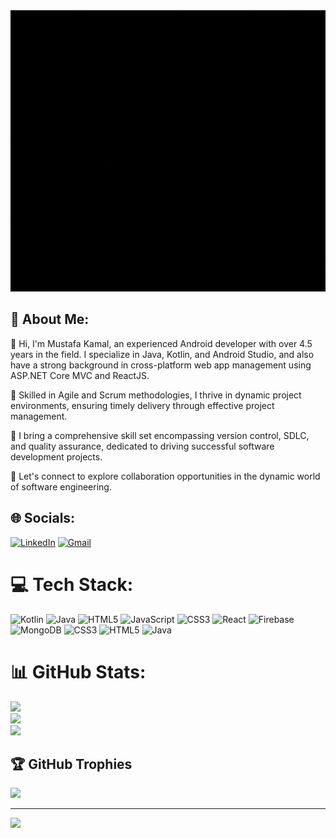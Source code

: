 
<img src="https://raw.githubusercontent.com/mustafakamal88/mustafakamal88/main/images/banner.gif" alt="MasterHead" width="1000" height="450"/>

## 💫 About Me: 
👋 Hi, I'm Mustafa Kamal, an experienced Android developer with over 4.5 years in the field. I specialize in Java, Kotlin, and Android Studio, and also have a strong background in cross-platform web app management using ASP.NET Core MVC and ReactJS.

🚀 Skilled in Agile and Scrum methodologies, I thrive in dynamic project environments, ensuring timely delivery through effective project management.

🤝 I bring a comprehensive skill set encompassing version control, SDLC, and quality assurance, dedicated to driving successful software development projects.

🌱 Let's connect to explore collaboration opportunities in the dynamic world of software engineering.


## 🌐 Socials:
[![LinkedIn](https://img.shields.io/badge/LinkedIn-%230077B5.svg?logo=linkedin&logoColor=white)](https://linkedin.com/in/mksadaat) [![Gmail](https://img.shields.io/badge/Mail-EE0000?logo=gmail&logoColor=white)](mailto:hey_mk@outlook.com)

# 💻 Tech Stack:
![Kotlin](https://img.shields.io/badge/kotlin-%237F52FF.svg?style=for-the-badge&logo=kotlin&logoColor=white) ![Java](https://img.shields.io/badge/java-%23ED8B00.svg?style=for-the-badge&logo=openjdk&logoColor=white) ![HTML5](https://img.shields.io/badge/html5-%23E34F26.svg?style=for-the-badge&logo=html5&logoColor=white) ![JavaScript](https://img.shields.io/badge/javascript-%23323330.svg?style=for-the-badge&logo=javascript&logoColor=%23F7DF1E) ![CSS3](https://img.shields.io/badge/css3-%231572B6.svg?style=for-the-badge&logo=css3&logoColor=white) ![React](https://img.shields.io/badge/react-%2320232a.svg?style=for-the-badge&logo=react&logoColor=%2361DAFB) ![Firebase](https://img.shields.io/badge/Firebase-039BE5?style=for-the-badge&logo=Firebase&logoColor=white) ![MongoDB](https://img.shields.io/badge/MongoDB-%234ea94b.svg?style=for-the-badge&logo=mongodb&logoColor=white) ![CSS3](https://img.shields.io/badge/css3-%231572B6.svg?style=for-the-badge&logo=css3&logoColor=white) ![HTML5](https://img.shields.io/badge/html5-%23E34F26.svg?style=for-the-badge&logo=html5&logoColor=white) ![Java](https://img.shields.io/badge/java-%23ED8B00.svg?style=for-the-badge&logo=openjdk&logoColor=white)
# 📊 GitHub Stats:
![](https://github-readme-stats.vercel.app/api?username=mustafakamal88&theme=dark&hide_border=false&include_all_commits=false&count_private=false)<br/>
![](https://github-readme-streak-stats.herokuapp.com/?user=mustafakamal88&theme=dark&hide_border=false)<br/>
![](https://github-readme-stats.vercel.app/api/top-langs/?username=mustafakamal88&theme=dark&hide_border=false&include_all_commits=false&count_private=false&layout=compact)

## 🏆 GitHub Trophies
![](https://github-profile-trophy.vercel.app/?username=mustafakamal88&theme=radical&no-frame=false&no-bg=true&margin-w=4)

---
[![](https://visitcount.itsvg.in/api?id=mustafakamal88&icon=0&color=0)](https://visitcount.itsvg.in)

